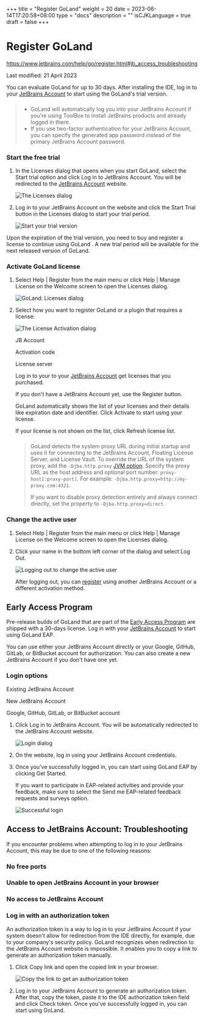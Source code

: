 +++
title = "Register GoLand"
weight = 20
date = 2023-06-14T17:20:58+08:00
type = "docs"
description = ""
isCJKLanguage = true
draft = false
+++
# Register GoLand﻿

https://www.jetbrains.com/help/go/register.html#jb_access_troubleshooting

Last modified: 21 April 2023

You can evaluate GoLand for up to 30 days. After installing the IDE, log in to your [JetBrains Account](https://account.jetbrains.com/) to start using the GoLand's trial version.

> ### 
>
> 
>
> - GoLand will automatically log you into your JetBrains Account if you're using ToolBox to install JetBrains products and already logged in there.
> - If you use two-factor authentication for your JetBrains Account, you can specify the generated app password instead of the primary JetBrains Account password.

### Start the free trial﻿

1. In the Licenses dialog that opens when you start GoLand, select the Start trial option and click Log in to JetBrains Account. You will be redirected to the [JetBrains Account](https://account.jetbrains.com/login) website.

   ![The Licenses dialog](Register_img/go_start_trial.png)

2. Log in to your JetBrains Account on the website and click the Start Trial button in the Licenses dialog to start your trial period.

   ![Start your trial version](Register_img/go_start_trial_after_login.png)

Upon the expiration of the trial version, you need to buy and register a license to continue using GoLand . A new trial period will be available for the next released version of GoLand.

### Activate GoLand license﻿

1. Select Help | Register from the main menu or click Help | Manage License on the Welcome screen to open the Licenses dialog.

   ![GoLand: Licenses dialog](Register_img/go_register.png)

2. Select how you want to register GoLand or a plugin that requires a license:

   ![The License Activation dialog](Register_img/go_installation_license.png)

   

   JB Account

   Activation code

   License server

   

   

   Log in to your to your [JetBrains Account](https://account.jetbrains.com/login) get licenses that you purchased.

   If you don't have a JetBrains Account yet, use the Register button.

   GoLand automatically shows the list of your licenses and their details like expiration date and identifier. Click Activate to start using your license.

   If your license is not shown on the list, click Refresh license list.

   > ### 
   >
   > 
   >
   > GoLand detects the system proxy URL during initial startup and uses it for connecting to the JetBrains Account, Floating License Server, and License Vault. To override the URL of the system proxy, add the `-Djba.http.proxy` [JVM option](https://www.jetbrains.com/help/go/tuning-the-ide.html#configure-jvm-options). Specify the proxy URL as the host address and optional port number: `proxy-host[:proxy-port]`. For example: `-Djba.http.proxy=http://my-proxy.com:4321`.
   >
   > If you want to disable proxy detection entirely and always connect directly, set the property to `-Djba.http.proxy=direct`.

### Change the active user﻿

1. Select Help | Register from the main menu or click Help | Manage License on the Welcome screen to open the Licenses dialog.

2. Click your name in the bottom left corner of the dialog and select Log Out.

   ![Logging out to change the active user](Register_img/go_licenses_logout.png)

   After logging out, you can [register](https://www.jetbrains.com/help/go/register.html#activate-license) using another JetBrains Account or a different activation method.

## Early Access Program﻿

Pre-release builds of GoLand that are part of the [Early Access Program](https://www.jetbrains.com/community/eap/) are shipped with a 30-days license. Log in with your [JetBrains Account](https://account.jetbrains.com/) to start using GoLand EAP.

You can use either your JetBrains Account directly or your Google, GitHub, GitLab, or BitBucket account for authorization. You can also create a new JetBrains Account if you don't have one yet.

### Login options﻿



Existing JetBrains Account

New JetBrains Account

Google, GitHub, GitLab, or BitBucket account





1. Click Log in to JetBrains Account. You will be automatically redirected to the JetBrains Account website.

   ![Login dialog](Register_img/go_EAP_login_dialog.png)

2. On the website, log in using your JetBrains Account credentials.

3. Once you've successfully logged in, you can start using GoLand EAP by clicking Get Started.

   If you want to participate in EAP-related activities and provide your feedback, make sure to select the Send me EAP-related feedback requests and surveys option.

   ![Successful login](Register_img/go_successful_login.png)

## Access to JetBrains Account: Troubleshooting﻿

If you encounter problems when attempting to log in to your JetBrains Account, this may be due to one of the following reasons:

### No free ports﻿



### Unable to open JetBrains Account in your browser﻿



### No access to JetBrains Account﻿



### Log in with an authorization token﻿

An authorization token is a way to log in to your JetBrains Account if your system doesn't allow for redirection from the IDE directly, for example, due to your company's security policy. GoLand recognizes when redirection to the JetBrains Account website is impossible. It enables you to copy a link to generate an authorization token manually.

1. Click Copy link and open the copied link in your browser.

   ![Copy the link to get an authorization token](Register_img/go_EAP_auth_token_login.png)

2. Log in to your JetBrains Account to generate an authorization token. After that, copy the token, paste it to the IDE authorization token field and click Check token. Once you've successfully logged in, you can start using GoLand.